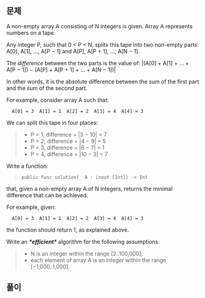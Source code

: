 ## 문제

A non-empty array A consisting of N integers is given. Array A represents numbers on a tape.

Any integer P, such that 0 < P < N, splits this tape into two non-empty parts: A[0], A[1], ..., A[P − 1] and A[P], A[P + 1], ..., A[N − 1].

The *difference* between the two parts is the value of: |(A[0] + A[1] + ... + A[P − 1]) − (A[P] + A[P + 1] + ... + A[N − 1])|

In other words, it is the absolute difference between the sum of the first part and the sum of the second part.

For example, consider array A such that:

```
  A[0] = 3  A[1] = 1  A[2] = 2  A[3] = 4  A[4] = 3
```

We can split this tape in four places:

> - P = 1, difference = |3 − 10| = 7
> - P = 2, difference = |4 − 9| = 5
> - P = 3, difference = |6 − 7| = 1
> - P = 4, difference = |10 − 3| = 7

Write a function:

> ```
> public func solution(_ A : inout [Int]) -> Int
> ```

that, given a non-empty array A of N integers, returns the minimal difference that can be achieved.

For example, given:

```
  A[0] = 3  A[1] = 1  A[2] = 2  A[3] = 4  A[4] = 3
```

the function should return 1, as explained above.

Write an ***\*efficient\**** algorithm for the following assumptions:

> - N is an integer within the range [2..100,000];
> - each element of array A is an integer within the range [−1,000..1,000].

## 풀이

```swift
```

